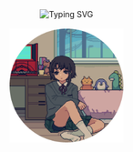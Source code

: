 <div align="center">
<img src="https://readme-typing-svg.demolab.com?font=Fira+Code&pause=1000&center=true&vCenter=true&width=435&lines=Hello!+%2F%2F+Vitaju!" alt="Typing SVG" />
<br><br>
<img src="https://github.com/alelisicyna/alelisicyna/blob/main/lain.webp" height="200" />
<br><br><br>
</div>
